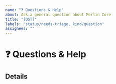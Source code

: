 ```yaml
---
name: "❓ Questions & Help"
about: Ask a general question about Merlin Core
title: "[QST]"
labels: "status/needs-triage, kind/question"
assignees: ""
---
```


# ❓ Questions & Help

## Details

<!-- Description of your question -->
